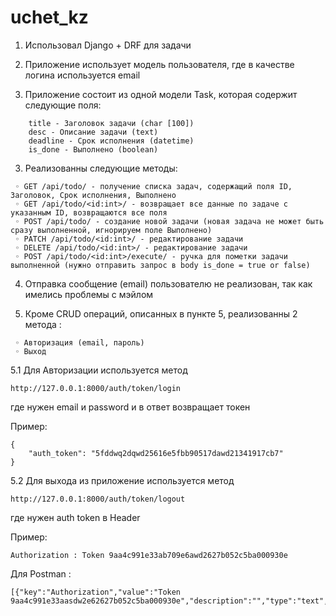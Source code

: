 # uchet_kz

1. Использовал Django + DRF для задачи

2. Приложение использует модель пользователя, где в качестве логина используется email

3. Приложение состоит из одной модели Task, которая содержит следующие поля:
```
    title - Заголовок задачи (char [100])
    desc - Описание задачи (text)
    deadline - Срок исполнения (datetime)
    is_done - Выполнено (boolean)
```
3. Реализованны следующие методы:

```
 ◦ GET /api/todo/ - получение списка задач, содержащий поля ID, Заголовок, Срок исполнения, Выполнено
 ◦ GET /api/todo/<id:int>/ - возвращает все данные по задаче с указанным ID, возвращаются все поля
 ◦ POST /api/todo/ - создание новой задачи (новая задача не может быть сразу выполненной, игнорируем поле Выполнено)
 ◦ PATCH /api/todo/<id:int>/ - редактирование задачи
 ◦ DELETE /api/todo/<id:int>/ - редактирование задачи
 ◦ POST /api/todo/<id:int>/execute/ - ручка для пометки задачи выполненной (нужно отправить запрос в body is_done = true or false) 
```

4. Отправка сообщение (email) пользователю не реализован, так как имелись проблемы с мэйлом

5. Кроме CRUD операций, описанных в пункте 5, реализованны 2 метода :
```
 ◦ Авторизация (email, пароль)
 ◦ Выход
```

5.1 Для Авторизации используется метод 

    http://127.0.0.1:8000/auth/token/login

где нужен email и password и в ответ возвращает токен 

Пример:
```
{
    "auth_token": "5fddwq2dqwd25616e5fbb90517dawd21341917cb7"
}
```
5.2 Для выхода из приложение используется метод 

    http://127.0.0.1:8000/auth/token/logout 

где нужен auth token в Header

Пример:
```
Authorization : Token 9aa4c991e33ab709e6awd2627b052c5ba000930e
```
Для Postman : 
```
[{"key":"Authorization","value":"Token 9aa4c991e33aasdw2e62627b052c5ba000930e","description":"","type":"text","enabled":true}]  
```